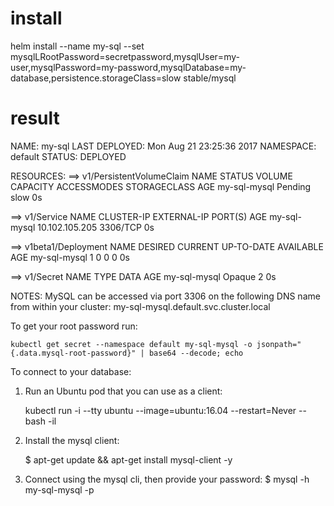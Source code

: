 # install
helm install --name my-sql --set mysqlLRootPassword=secretpassword,mysqlUser=my-user,mysqlPassword=my-password,mysqlDatabase=my-database,persistence.storageClass=slow  stable/mysql

# result
NAME:   my-sql
LAST DEPLOYED: Mon Aug 21 23:25:36 2017
NAMESPACE: default
STATUS: DEPLOYED

RESOURCES:
==> v1/PersistentVolumeClaim
NAME          STATUS   VOLUME  CAPACITY  ACCESSMODES  STORAGECLASS  AGE
my-sql-mysql  Pending  slow    0s

==> v1/Service
NAME          CLUSTER-IP      EXTERNAL-IP  PORT(S)   AGE
my-sql-mysql  10.102.105.205  <none>       3306/TCP  0s

==> v1beta1/Deployment
NAME          DESIRED  CURRENT  UP-TO-DATE  AVAILABLE  AGE
my-sql-mysql  1        0        0           0          0s

==> v1/Secret
NAME          TYPE    DATA  AGE
my-sql-mysql  Opaque  2     0s


NOTES:
MySQL can be accessed via port 3306 on the following DNS name from within your cluster:
my-sql-mysql.default.svc.cluster.local

To get your root password run:

    kubectl get secret --namespace default my-sql-mysql -o jsonpath="{.data.mysql-root-password}" | base64 --decode; echo

To connect to your database:

1. Run an Ubuntu pod that you can use as a client:

    kubectl run -i --tty ubuntu --image=ubuntu:16.04 --restart=Never -- bash -il

2. Install the mysql client:

    $ apt-get update && apt-get install mysql-client -y

3. Connect using the mysql cli, then provide your password:
    $ mysql -h my-sql-mysql -p
